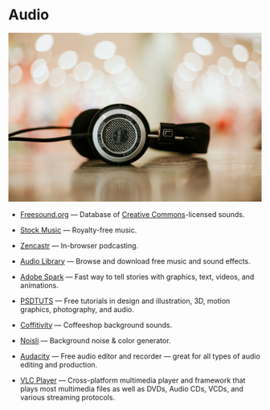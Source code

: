 # Audio

![audio](../images/audio.jpg)

- [Freesound.org](https://www.freesound.org) — Database of [Creative Commons](https://creativecommons.org)-licensed sounds.

- [Stock Music](https://www.pond5.com/royalty-free-music) — Royalty-free music.

- [Zencastr](https://zencastr.com) — In-browser podcasting.

- [Audio Library](https://www.youtube.com/audiolibrary/music) — Browse and download free music and sound effects.

- [Adobe Spark](https://spark.adobe.com) — Fast way to tell stories with graphics, text, videos, and animations.

- [PSDTUTS](https://design.tutsplus.com) — Free tutorials in design and illustration, 3D, motion graphics, photography, and audio.

- [Coffitivity](https://coffitivity.com) — Coffeeshop background sounds.

- [Noisli](https://www.noisli.com) — Background noise & color generator.

- [Audacity](https://audacityteam.org) — Free audio editor and recorder — great for all types of audio editing and production.

- [VLC Player](https://www.videolan.org/vlc) — Cross-platform multimedia player and framework that plays most multimedia files as well as DVDs, Audio CDs, VCDs, and various streaming protocols.
